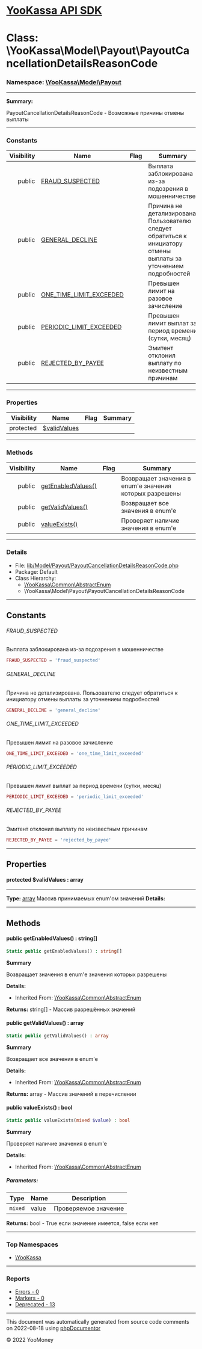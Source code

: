 # [YooKassa API SDK](../home.md)

# Class: \YooKassa\Model\Payout\PayoutCancellationDetailsReasonCode
### Namespace: [\YooKassa\Model\Payout](../namespaces/yookassa-model-payout.md)
---
**Summary:**

PayoutCancellationDetailsReasonCode - Возможные причины отмены выплаты


---
### Constants
| Visibility | Name | Flag | Summary |
| ----------:| ---- | ---- | ------- |
| public | [FRAUD_SUSPECTED](../classes/YooKassa-Model-Payout-PayoutCancellationDetailsReasonCode.md#constant_FRAUD_SUSPECTED) |  | Выплата заблокирована из-за подозрения в мошенничестве |
| public | [GENERAL_DECLINE](../classes/YooKassa-Model-Payout-PayoutCancellationDetailsReasonCode.md#constant_GENERAL_DECLINE) |  | Причина не детализирована. Пользователю следует обратиться к инициатору отмены выплаты за уточнением подробностей |
| public | [ONE_TIME_LIMIT_EXCEEDED](../classes/YooKassa-Model-Payout-PayoutCancellationDetailsReasonCode.md#constant_ONE_TIME_LIMIT_EXCEEDED) |  | Превышен лимит на разовое зачисление |
| public | [PERIODIC_LIMIT_EXCEEDED](../classes/YooKassa-Model-Payout-PayoutCancellationDetailsReasonCode.md#constant_PERIODIC_LIMIT_EXCEEDED) |  | Превышен лимит выплат за период времени (сутки, месяц) |
| public | [REJECTED_BY_PAYEE](../classes/YooKassa-Model-Payout-PayoutCancellationDetailsReasonCode.md#constant_REJECTED_BY_PAYEE) |  | Эмитент отклонил выплату по неизвестным причинам |

---
### Properties
| Visibility | Name | Flag | Summary |
| ----------:| ---- | ---- | ------- |
| protected | [$validValues](../classes/YooKassa-Model-Payout-PayoutCancellationDetailsReasonCode.md#property_validValues) |  |  |

---
### Methods
| Visibility | Name | Flag | Summary |
| ----------:| ---- | ---- | ------- |
| public | [getEnabledValues()](../classes/YooKassa-Common-AbstractEnum.md#method_getEnabledValues) |  | Возвращает значения в enum'е значения которых разрешены |
| public | [getValidValues()](../classes/YooKassa-Common-AbstractEnum.md#method_getValidValues) |  | Возвращает все значения в enum'e |
| public | [valueExists()](../classes/YooKassa-Common-AbstractEnum.md#method_valueExists) |  | Проверяет наличие значения в enum'e |

---
### Details
* File: [lib/Model/Payout/PayoutCancellationDetailsReasonCode.php](../../lib/Model/Payout/PayoutCancellationDetailsReasonCode.php)
* Package: Default
* Class Hierarchy: 
  * [\YooKassa\Common\AbstractEnum](../classes/YooKassa-Common-AbstractEnum.md)
  * \YooKassa\Model\Payout\PayoutCancellationDetailsReasonCode

---
## Constants
<a name="constant_FRAUD_SUSPECTED" class="anchor"></a>
###### FRAUD_SUSPECTED
Выплата заблокирована из-за подозрения в мошенничестве

```php
FRAUD_SUSPECTED = 'fraud_suspected'
```


<a name="constant_GENERAL_DECLINE" class="anchor"></a>
###### GENERAL_DECLINE
Причина не детализирована. Пользователю следует обратиться к инициатору отмены выплаты за уточнением подробностей

```php
GENERAL_DECLINE = 'general_decline'
```


<a name="constant_ONE_TIME_LIMIT_EXCEEDED" class="anchor"></a>
###### ONE_TIME_LIMIT_EXCEEDED
Превышен лимит на разовое зачисление

```php
ONE_TIME_LIMIT_EXCEEDED = 'one_time_limit_exceeded'
```


<a name="constant_PERIODIC_LIMIT_EXCEEDED" class="anchor"></a>
###### PERIODIC_LIMIT_EXCEEDED
Превышен лимит выплат за период времени (сутки, месяц)

```php
PERIODIC_LIMIT_EXCEEDED = 'periodic_limit_exceeded'
```


<a name="constant_REJECTED_BY_PAYEE" class="anchor"></a>
###### REJECTED_BY_PAYEE
Эмитент отклонил выплату по неизвестным причинам

```php
REJECTED_BY_PAYEE = 'rejected_by_payee'
```



---
## Properties
<a name="property_validValues"></a>
#### protected $validValues : array
---
**Type:** <a href="../array"><abbr title="array">array</abbr></a>
Массив принимаемых enum&#039;ом значений
**Details:**



---
## Methods
<a name="method_getEnabledValues" class="anchor"></a>
#### public getEnabledValues() : string[]

```php
Static public getEnabledValues() : string[]
```

**Summary**

Возвращает значения в enum'е значения которых разрешены

**Details:**
* Inherited From: [\YooKassa\Common\AbstractEnum](../classes/YooKassa-Common-AbstractEnum.md)

**Returns:** string[] - Массив разрешённых значений


<a name="method_getValidValues" class="anchor"></a>
#### public getValidValues() : array

```php
Static public getValidValues() : array
```

**Summary**

Возвращает все значения в enum'e

**Details:**
* Inherited From: [\YooKassa\Common\AbstractEnum](../classes/YooKassa-Common-AbstractEnum.md)

**Returns:** array - Массив значений в перечислении


<a name="method_valueExists" class="anchor"></a>
#### public valueExists() : bool

```php
Static public valueExists(mixed $value) : bool
```

**Summary**

Проверяет наличие значения в enum'e

**Details:**
* Inherited From: [\YooKassa\Common\AbstractEnum](../classes/YooKassa-Common-AbstractEnum.md)

##### Parameters:
| Type | Name | Description |
| ---- | ---- | ----------- |
| <code lang="php">mixed</code> | value  | Проверяемое значение |

**Returns:** bool - True если значение имеется, false если нет



---

### Top Namespaces

* [\YooKassa](../namespaces/yookassa.md)

---

### Reports
* [Errors - 0](../reports/errors.md)
* [Markers - 0](../reports/markers.md)
* [Deprecated - 13](../reports/deprecated.md)

---

This document was automatically generated from source code comments on 2022-08-18 using [phpDocumentor](http://www.phpdoc.org/)

&copy; 2022 YooMoney